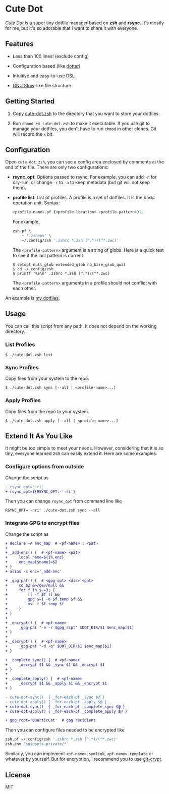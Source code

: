 # Cute Dot

*Cute Dot* is a super tiny dotfile manager based on **zsh** and **rsync**. It's mostly for me, but it's so adorable that I want to share it with everyone.

## Features

- Less than 100 lines! (exclude config)

- Configuration based (like [dotter](https://github.com/SuperCuber/dotter))

- Intuitive and easy-to-use DSL

- [GNU Stow](https://www.gnu.org/software/stow/)-like file structure

## Getting Started

1. Copy [cute-dot.zsh](/cute-dot.zsh) to the directory that you want to store your dotfiles.

2. Run `chmod +x cute-dot.zsh` to make it executable. If you use git to manage your dotfiles, you don't have to run `chmod` in other clones. Git will record the `x` bit.

## Configuration

Open `cute-dot.zsh`, you can see a config area enclosed by comments at the end of the file. There are only two configurations:

- **rsync_opt**: Options passed to rsync. For example, you can add `-n` for dry-run, or change `-r` to `-a` to keep metadata (but git will not keep them).

- **profile list**: List of profiles. A profile is a set of dotfiles. It is the basic operation unit. Syntax:

  ```zsh
  <profile-name>.pf {<profile-location> <profile-pattern>}...
  ```

  For example,

  ```zsh
  zsh.pf \
      ~ '.zshenv' \
      ~/.config/zsh '.zshrc *.zsh (^.*)/(^*.zwc)'
  ```

  The `<profile-pattern>` argument is a string of globs. Here is a quick test to see if the last pattern is correct:

  ```console
  $ setopt null_glob extended_glob no_bare_glob_qual
  $ cd ~/.config/zsh
  $ printf '%s\n' .zshrc *.zsh (^.*)/(^*.zwc)
  ```

  The `<profile-pattern>` arguments in a profile should not conflict with each other.

An example is [my dotfiles](https://github.com/QuarticCat/dotfiles).

## Usage

You can call this script from any path. It does not depend on the working directory.

### List Profiles

```console
$ ./cute-dot.zsh list
```

### Sync Profiles

Copy files from your system to the repo.

```console
$ ./cute-dot.zsh sync [--all | <profile-name>...]
```

### Apply Profiles

Copy files from the repo to your system.

```console
$ ./cute-dot.zsh apply [--all | <profile-name>...]
```

## Extend It As You Like

It might be too simple to meet your needs. However, considering that it is so tiny, everyone learned zsh can easily extend it. Here are some examples.

### Configure options from outside

Change the script as

```diff
- rsync_opt='-ri'
+ rsync_opt=${RSYNC_OPT:-'-ri'}
```

Then you can change `rsync_opt` from command line like

```console
RSYNC_OPT='-nri' ./cute-dot.zsh sync --all
```

### Integrate GPG to encrypt files

Change the script as

```diff
+ declare -A enc_map  # <pf-name> : <pat>
+
+ _add-enc() {  # <pf-name> <pat>
+     local name=${1%.enc}
+     enc_map[$name]=$2
+ }
+ alias -s enc='_add-enc'

+ _gpg-pat() {  # <gpg-opt> <dir> <pat>
+     cd $2 &>/dev/null &&
+     for f in $~=3; {
+         [[ -f $f ]] &&
+         gpg $=1 -o $f.temp $f &&
+         mv -f $f.temp $f
+     }
+ }
+
+ _encrypt() {  # <pf-name>
+     _gpg-pat "-e -r $gpg_rcpt" $DOT_DIR/$1 $enc_map[$1]
+ }
+
+ _decrypt() {  # <pf-name>
+     _gpg-pat "-d -q" $DOT_DIR/$1 $enc_map[$1]
+ }

+ _complete_sync() {  # <pf-name>
+     _decrypt $1 && _sync $1 && _encrypt $1
+ }
+
+ _complete_apply() {  # <pf-name>
+     _decrypt $1 && _apply $1 && _encrypt $1
+ }

- cute-dot-sync()  { _for-each-pf _sync $@ }
- cute-dot-apply() { _for-each-pf _apply $@ }
+ cute-dot-sync()  { _for-each-pf _complete_sync $@ }
+ cute-dot-apply() { _for-each-pf _complete_apply $@ }

+ gpg_rcpt='QuarticCat'  # gpg recipient
```

Then you can configure files needed to be encrypted like

```zsh
zsh.pf ~/.config/zsh '.zshrc *.zsh (^.*)/(^*.zwc)'
zsh.env 'snippets-private/*'
```

Similarly, you can implement `<pf-name>.symlink`, `<pf-name>.template` or whatever by yourself. But for encryption, I recommend you to use [git-crypt](https://github.com/AGWA/git-crypt).

## License

MIT
